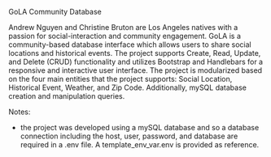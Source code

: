 GoLA Community Database

Andrew Nguyen and Christine Bruton are Los Angeles natives with a passion for social-interaction and community engagement. GoLA is a community-based database interface which allows users to share social locations and historical events. The project supports Create, Read, Update, and Delete (CRUD) functionality and utilizes Bootstrap and Handlebars for a responsive and interactive user interface. The project is modularized based on the four main entities that the project supports: Social Location, Historical Event, Weather, and Zip Code. Additionally, mySQL database creation and manipulation queries. 

Notes:
- the project was developed using a mySQL database and so a database connection including the host, user, password, and database are required in a .env file. A template_env_var.env is provided as reference.
